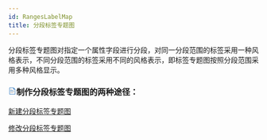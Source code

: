 ```yaml
---
id: RangesLabelMap
title: 分段标签专题图
---
```

分段标签专题图对指定一个属性字段进行分段，对同一分段范围的标签采用一种风格表示，不同分段范围的标签采用不同的风格表示，即标签专题图按照分段范围采用多种风格显示。

### ![](../../img/read.gif)制作分段标签专题图的两种途径：

<!-- ![](../../img/smalltitle.png)  -->
[新建分段标签专题图](RangesLabelMapDefault.html)

<!-- ![](../../img/smalltitle.png)  -->
[修改分段标签专题图](RangesLabelMapDia.html)
